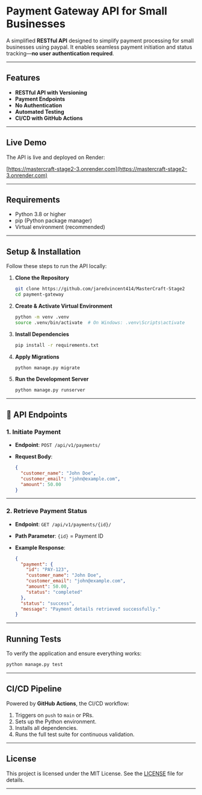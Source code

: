 
#  Payment Gateway API for Small Businesses

A simplified **RESTful API** designed to simplify payment processing for small businesses using paypal. It enables seamless payment initiation and status tracking—**no user authentication required**.

---

##  Features

* **RESTful API with Versioning**
* **Payment Endpoints**
* **No Authentication** 
* **Automated Testing** 
* **CI/CD with GitHub Actions**

---

## Live Demo

The API is live and deployed on Render:

[https://mastercraft-stage2-3.onrender.com](https://mastercraft-stage2-3.onrender.com)

---

## Requirements

* Python 3.8 or higher
* pip (Python package manager)
* Virtual environment (recommended)

---

## Setup & Installation

Follow these steps to run the API locally:

1. **Clone the Repository**

   ```bash
   git clone https://github.com/jaredvincent414/MasterCraft-Stage2
   cd payment-gateway
   ```

2. **Create & Activate Virtual Environment**

   ```bash
   python -m venv .venv
   source .venv/bin/activate  # On Windows: .venv\Scripts\activate
   ```

3. **Install Dependencies**

   ```bash
   pip install -r requirements.txt
   ```

4. **Apply Migrations**

   ```bash
   python manage.py migrate
   ```

5. **Run the Development Server**

   ```bash
   python manage.py runserver
   ```

---

## 📡 API Endpoints

### 1. Initiate Payment

* **Endpoint**: `POST /api/v1/payments/`
* **Request Body**:

  ```json
  {
    "customer_name": "John Doe",
    "customer_email": "john@example.com",
    "amount": 50.00
  }
  ```

---

### 2. Retrieve Payment Status

* **Endpoint**: `GET /api/v1/payments/{id}/`
* **Path Parameter**: `{id}` = Payment ID
* **Example Response**:

  ```json
  {
    "payment": {
      "id": "PAY-123",
      "customer_name": "John Doe",
      "customer_email": "john@example.com",
      "amount": 50.00,
      "status": "completed"
    },
    "status": "success",
    "message": "Payment details retrieved successfully."
  }
  ```

---

## Running Tests

To verify the application and ensure everything works:

```bash
python manage.py test
```

---

## CI/CD Pipeline

Powered by **GitHub Actions**, the CI/CD workflow:

1. Triggers on `push` to `main` or PRs.
2. Sets up the Python environment.
3. Installs all dependencies.
4. Runs the full test suite for continuous validation.

---

## License

This project is licensed under the MIT License. See the [LICENSE](LICENSE) file for details.

---

